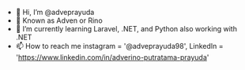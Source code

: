 - 👋 Hi, I’m @adveprayuda
- 👀 Known as Adven or Rino
- 🌱 I’m currently learning Laravel, .NET, and Python also working with .NET
- 📫 How to reach me  instagram = '@adveprayuda98', LinkedIn = 'https://www.linkedin.com/in/adverino-putratama-prayuda'

<!---
adveprayuda/adveprayuda is a ✨ special ✨ repository because its `README.md` (this file) appears on your GitHub profile.
You can click the Preview link to take a look at your changes.
--->
